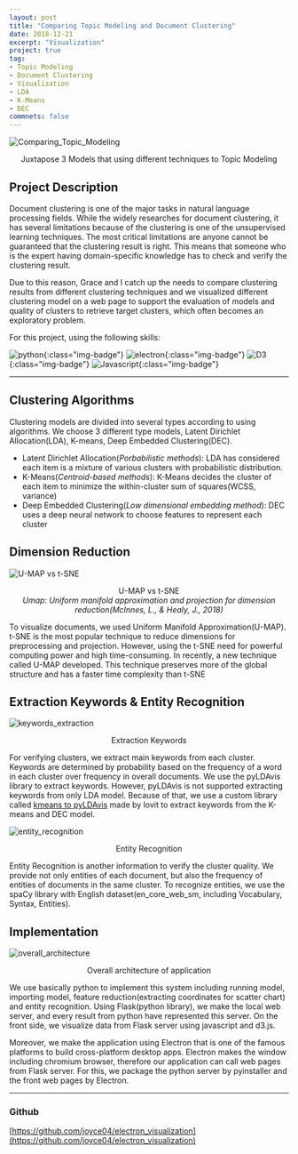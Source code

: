 ```yaml
---
layout: post
title: "Comparing Topic Modeling and Document Clustering"
date: 2018-12-21
excerpt: "Visualization"
project: true
tag:
- Topic Modeling
- Document Clustering
- Visualization
- LDA
- K-Means
- DEC
commnets: false
---
```


![Comparing_Topic_Modeling](https://user-images.githubusercontent.com/8471958/50388845-8f12aa80-0764-11e9-85fd-528d92320165.png)


<center>Juxtapose 3 Models that using different techniques to Topic Modeling</center>

## Project Description

Document clustering is one of the major tasks in natural language processing fields. While the widely researches for document clustering, it has several limitations because of the clustering is one of the unsupervised learning techniques. The most critical limitations are anyone cannot be guaranteed that the clustering result is right. This means that someone who is the expert having domain-specific knowledge has to check and verify the clustering result.

Due to this reason, Grace and I catch up the needs to compare clustering results from different clustering techniques and we visualized different clustering model on a web page to support the evaluation of models and quality of clusters to retrieve target clusters, which often becomes an exploratory problem.

For this project, using the following skills:

![python](https://img.shields.io/badge/python-green.svg?logo=python&style=for-the-badge&colorB=AAAAAA){:class="img-badge"} ![electron](https://img.shields.io/badge/electron-green.svg?style=for-the-badge&colorB=AAAAAA){:class="img-badge"} ![D3](https://img.shields.io/badge/d3.js-green.svg?logo=d3.js&style=for-the-badge&colorB=AAAAAA){:class="img-badge"} ![Javascript](https://img.shields.io/badge/javascript-green.svg?logo=JavaScript&style=for-the-badge&colorB=AAAAAA){:class="img-badge"}

---

## Clustering Algorithms

Clustering models are divided into several types according to using algorithms. We choose 3 different type models, Latent Dirichlet Allocation(LDA), K-means, Deep Embedded Clustering(DEC).
* Latent Dirichlet Allocation(_Porbabilistic methods_): LDA has considered each item is a mixture of various clusters with probabilistic distribution.
* K-Means(_Centroid-based methods_): K-Means decides the cluster of each item to minimize the within-cluster sum of squares(WCSS, variance)
* Deep Embedded Clustering(_Low dimensional embedding method_): DEC uses a deep neural network to choose features to represent each cluster

## Dimension Reduction

![U-MAP vs t-SNE](https://user-images.githubusercontent.com/8471958/50389355-a5bcff80-076c-11e9-9424-d8b2ff8fb9e3.png)

<center>U-MAP vs t-SNE<br><i>Umap: Uniform manifold approximation and projection for dimension reduction(McInnes, L., & Healy, J., 2018)</i></center>

To visualize documents, we used Uniform Manifold Approximation(U-MAP). t-SNE is the most popular technique to reduce dimensions for preprocessing and projection. However, using the t-SNE need for powerful computing power and high time-consuming. In recently, a new technique called U-MAP developed. This technique preserves more of the global structure and has a faster time complexity than t-SNE

## Extraction Keywords & Entity Recognition

![keywords_extraction](https://user-images.githubusercontent.com/8471958/50389570-372d7100-076f-11e9-8026-cd0ddce68d41.png)

<center>Extraction Keywords</center>

For verifying clusters, we extract main keywords from each cluster. Keywords are determined by probability based on the frequency of a word in each cluster over frequency in overall documents. We use the pyLDAvis library to extract keywords. However, pyLDAvis is not supported extracting keywords from only LDA model. Because of that, we use a custom library called [kmeans to pyLDAvis](https://github.com/lovit/kmeans_to_pyLDAvis) made by lovit to extract keywords from the K-means and DEC model.

![entity_recognition](https://user-images.githubusercontent.com/8471958/50390293-da36b880-0778-11e9-8442-a887e6344b23.png)

<center>Entity Recognition</center>

Entity Recognition is another information to verify the cluster quality. We provide not only entities of each document, but also the frequency of entities of documents in the same cluster. To recognize entities, we use the spaCy library with English dataset(en_core_web_sm, including Vocabulary, Syntax, Entities).

## Implementation

![overall_architecture](https://user-images.githubusercontent.com/8471958/50390304-fe929500-0778-11e9-8131-95e456ed0b2a.png)

<center>Overall architecture of application</center>

We use basically python to implement this system including running model, importing model, feature reduction(extracting coordinates for scatter chart) and entity recognition. Using Flask(python library), we make the local web server, and every result from python have represented this server. On the front side, we visualize data from Flask server using javascript and d3.js. 

Moreover, we make the application using Electron that is one of the famous platforms to build cross-platform desktop apps. Electron makes the window including chromium browser, therefore our application can call web pages from Flask server. For this, we package the python server by pyinstaller and the front web pages by Electron.

---

### Github
[https://github.com/joyce04/electron_visualization](https://github.com/joyce04/electron_visualization)